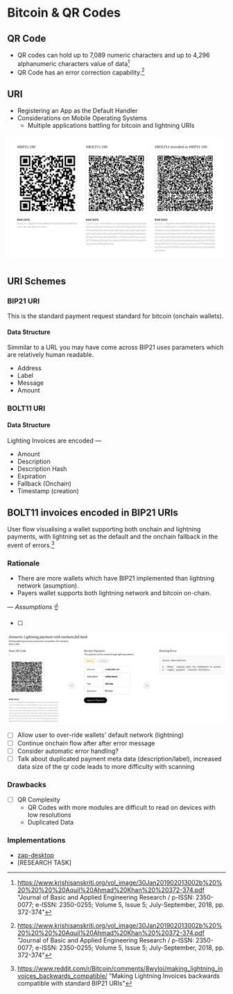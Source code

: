 # Bitcoin & QR Codes

## QR Code

- QR codes can hold up to 7,089 numeric characters and up to 4,296 alphanumeric characters value of data[^1]
- QR Code has an error correction capability.[^1]

## URI

- Registering an App as the Default Handler
- Considerations on Mobile Operating Systems
  - Multiple applications battling for bitcoin and lightning URIs

![bitcoin-qr-codes](./assets/img/bitcoin-qr-codes.svg)

## URI Schemes

### BIP21 URI

This is the standard payment request standard for bitcoin (onchain wallets).

#### Data Structure

Simmilar to a URL you may have come across BIP21 uses parameters which are relatively human readable.

- Address
- Label
- Message
- Amount

### BOLT11 URI

#### Data Structure

Lighting Invoices are encoded — 

- Amount
- Description
- Description Hash
- Expiration
- Fallback (Onchain)
- Timestamp (creation)

## BOLT11 invoices encoded in BIP21 URIs

User flow visualising a wallet supporting both onchain and lightning payments, with lightning set as the default and the onchain fallback in the event of errors.[^2]

### Rationale

- There are more wallets which have BIP21 implemented than lightning network (asumption).
- Payers wallet supports both lightning network and bitcoin on-chain.

— *Assumptions* ☝️

- [ ] 

![bip21-compatible-bolt11](./assets/img/bip21-compatible-bolt11.svg)

- [ ] Allow user to over-ride wallets' default network (lightning)
- [ ] Continue onchain flow after after error message
- [ ] Consider automatic error handling?
- [ ] Talk about duplicated payment meta data (description/label), increased data size of the qr code leads to more difficulty with scanning

### Drawbacks

- [ ] QR Complexity
  - QR Codes with more modules are difficult to read on devices with low resolutions
  - Duplicated Data

### Implementations

- [zap-desktop](https://github.com/LN-Zap/zap-desktop)
- [RESEARCH TASK]

[^1]: https://www.krishisanskriti.org/vol_image/30Jan201902013002b%20%20%20%20%20Aquil%20Ahmad%20Khan%20%20372-374.pdf "Journal of Basic and Applied Engineering Research / p-ISSN: 2350-0077; e-ISSN: 2350-0255; Volume 5, Issue 5; July-September, 2018, pp. 372-374"
[^2]: https://www.reddit.com/r/Bitcoin/comments/8wyloi/making_lightning_invoices_backwards_compatible/ "Making Lightning Invoices backwards compatible with standard BIP21 URIs"
[^3]: https://github.com/LN-Zap/zap-desktop/pull/3131 "Support bolt11 invoices encoded in bip21 uris"
[^4]: https://github.com/lightningnetwork/lightning-rfc/issues/323 "Add BIP21 fallback example to Bolt11"
[^5]: https://github.com/lightningnetwork/lightning-rfc/blob/master/11-payment-encoding.md#encoding-overview

